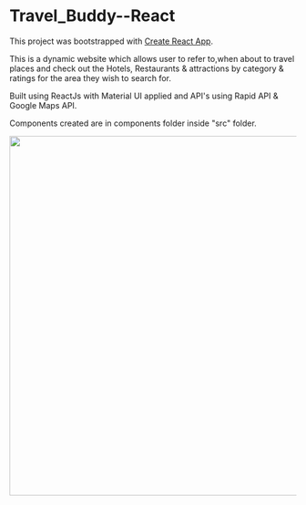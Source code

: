 # Travel_Buddy--React

This project was bootstrapped with [Create React App](https://github.com/facebook/create-react-app).

This is a dynamic website which allows user to refer to,when about to travel places and check out the Hotels, Restaurants & attractions by category & ratings for the area they wish to search for.

Built using ReactJs with Material UI applied and API's using Rapid API & Google Maps API.

Components created are in components folder inside "src" folder.

<img width='631' src='https://user-images.githubusercontent.com/81765508/190869977-b76f4926-e0af-4e55-a106-08ca314ab7de.png'>




